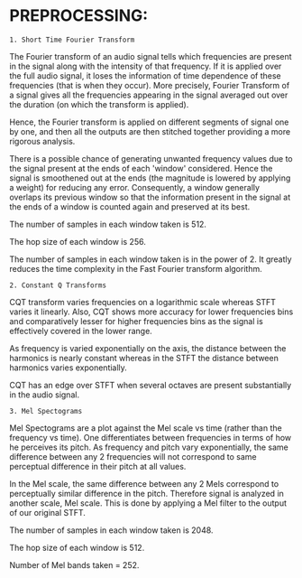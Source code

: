 # PREPROCESSING:
`1. Short Time Fourier Transform`

The Fourier transform of an audio signal tells which frequencies are present in the signal along with the intensity of that frequency. 
If it is applied over the full audio signal, it loses the information of time dependence of these frequencies (that is when they occur). 
More precisely, Fourier Transform of a signal gives all the frequencies appearing in the signal averaged out over the duration (on which the transform is applied).

Hence, the Fourier transform is applied on different segments of signal one by one, and then all the outputs are then stitched together providing a more rigorous analysis.

There is a possible chance of generating unwanted frequency values due to the signal present at the ends of each 'window' considered. 
Hence the signal is smoothened out at the ends (the magnitude is lowered by applying a weight) for reducing any error.
Consequently, a window generally overlaps its previous window so that the information present in the signal at the ends of a window is counted again and preserved at its best.

The number of samples in each window taken is 512.

The hop size of each window is 256.

The number of samples in each window taken is in the power of 2. It greatly reduces the time complexity in the Fast Fourier transform algorithm.


`2. Constant Q Transforms`

CQT transform varies frequencies on a logarithmic scale whereas STFT varies it linearly.
Also, CQT shows more accuracy for lower frequencies bins and comparatively lesser for higher frequencies bins as the signal is effectively covered in the lower range.

As frequency is varied exponentially on the axis, the distance between the harmonics is nearly constant
whereas in the STFT the distance between harmonics varies exponentially.

CQT has an edge over STFT when several octaves are present substantially in the audio signal.


`3. Mel Spectograms`

Mel Spectograms are a plot against the Mel scale vs time (rather than the frequency vs time).
One differentiates between frequencies in terms of how he perceives its pitch.
As frequency and pitch vary exponentially, the same difference between any 2 frequencies will not correspond to same perceptual difference in their pitch at all values.

In the Mel scale, the same difference between any 2 Mels correspond to perceptually similar difference in the pitch. 
Therefore signal is analyzed in another scale, Mel scale.
This is done by applying a Mel filter to the output of our original STFT.

The number of samples in each window taken is 2048.

The hop size of each window is 512.

Number of Mel bands taken = 252.
